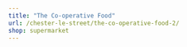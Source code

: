 ```yaml
---
title: "The Co-operative Food"
url: /chester-le-street/the-co-operative-food-2/
shop: supermarket
---
```

